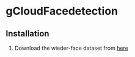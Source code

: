 # gCloudFacedetection

## Installation
1. Download the wieder-face dataset from [here](http://shuoyang1213.me/WIDERFACE/)
